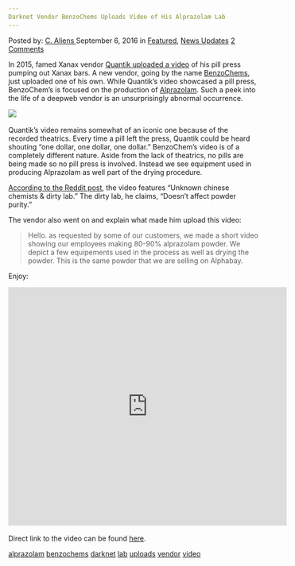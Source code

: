 ```yaml
---
Darknet Vendor BenzoChems Uploads Video of His Alprazolam Lab
---
```

<article class="post-listing post-15355 post type-post status-publish format-standard has-post-thumbnail hentry  tag-alprazolam tag-benzochems tag-darknet tag-lab tag-uploads tag-vendor tag-video">
    <div class="post-inner">
        <span>Posted by: <a href="https://www.deepdotweb.com/author/caliens/" title="">C. Aliens </a></span>
    <span>September 6, 2016</span>
    <span>in <a href="https://www.deepdotweb.com/category/deepdot-news/" rel="category tag">Featured</a>, <a href="https://www.deepdotweb.com/category/news-updates/" rel="category tag">News Updates</a></span>
    <span><a href="https://www.deepdotweb.com/2016/09/06/darknet-vendor-benzochems-uploads-video-alprazolam-lab/#comments">2 Comments</a></span>
    </p>
    <div class="clear"></div>
    <div class="entry">
    <p>In 2015, famed Xanax vendor <a href="https://www.deepdotweb.com/2015/06/18/watch-pills-being-pressed-to-be-sold-on-the-dark-web/">Quantik uploaded a video</a> of his pill press pumping out Xanax bars. A new vendor, going by the name <a href="https://www.reddit.com/r/TheXanaxCartel/comments/512952/now_selling_alprazolam_powder_from_china_24gram/">BenzoChems</a>, just uploaded one of his own. While Quantik’s video showcased a pill press, BenzoChem’s is focused on the production of <a href="https://www.deepdotweb.com/2016/06/13/mothers-little-helper/">Alprazolam</a>. Such a peek into the life of a deepweb vendor is an unsurprisingly abnormal occurrence.</p>
    <p><img class="wp-image-15357 aligncenter" src="/imgs/2016/09/word-image-8.png" srcset="/imgs/2016/09/word-image-8.png 615w, /imgs/2016/09/word-image-8-300x176.png 300w" sizes="(max-width: 615px) 100vw, 615px" /></p>
    <p>Quantik’s video remains somewhat of an iconic one because of the recorded theatrics. Every time a pill left the press, Quantik could be heard shouting “one dollar, one dollar, one dollar.” BenzoChem’s video is of a completely different nature. Aside from the lack of theatrics, no pills are being made so no pill press is involved. Instead we see equipment used in producing Alprazolam as well part of the drying procedure.</p>
    <p><a href="https://www.reddit.com/r/DarkNetMarkets/comments/51b30y/video_our_factory_making_alprazolam_powder/">According to </a><a href="https://www.reddit.com/r/DarkNetMarkets/comments/51b30y/video_our_factory_making_alprazolam_powder/">the</a><a href="https://www.reddit.com/r/DarkNetMarkets/comments/51b30y/video_our_factory_making_alprazolam_powder/"> Reddit post</a>, the video features “Unknown chinese chemists &amp; dirty lab.” The dirty lab, he claims, “Doesn’t affect powder purity.”</p>
    <p>The vendor also went on and explain what made him upload this video:</p>
    <blockquote><p>Hello. as requested by some of our customers, we made a short video showing our employees making 80-90% alprazolam powder. We depict a few equipements used in the process as well as drying the powder. This is the same powder that we are selling on Alphabay.</p></blockquote>
    <p>Enjoy:</p>
    <p><iframe width="560" height="480" src="https://vid.me/e/l2he?stats=1" frameborder="0" allowfullscreen="allowfullscreen" webkitallowfullscreen="webkitallowfullscreen" mozallowfullscreen="mozallowfullscreen" scrolling="no"></iframe></p>
    <p>Direct link to the video can be found <a href="https://vid.me/l2he">here</a>.</p>
    </div>
    <a href="https://www.deepdotweb.com/tag/alprazolam/" rel="tag">alprazolam</a> <a href="https://www.deepdotweb.com/tag/benzochems/" rel="tag">benzochems</a> <a href="https://www.deepdotweb.com/tag/darknet/" rel="tag">darknet</a> <a href="https://www.deepdotweb.com/tag/lab/" rel="tag">lab</a> <a href="https://www.deepdotweb.com/tag/uploads/" rel="tag">uploads</a> <a href="https://www.deepdotweb.com/tag/vendor/" rel="tag">vendor</a> <a href="https://www.deepdotweb.com/tag/video/" rel="tag">video</a></span> <span style="display:none" class="updated">2016-09-06</span>
    <div style="display:none" class="vcard author" itemprop="author" itemscope itemtype="http://schema.org/Person"><strong class="fn" itemprop="name"><a href="https://www.deepdotweb.com/author/caliens/" title="Posts by C. Aliens" rel="author">C. Aliens</a></strong></div>
    </div>
</article>

